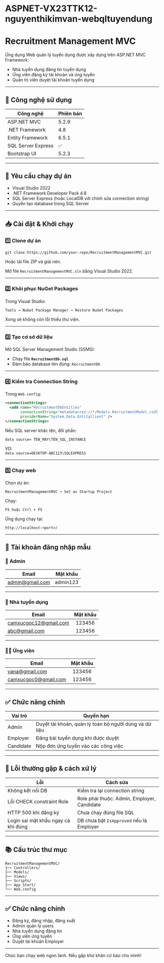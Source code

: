 ﻿# ASPNET-VX23TTK12-nguyenthikimvan-webqltuyendung

# Recruitment Management MVC

Ứng dụng Web quản lý tuyển dụng được xây dựng trên ASP.NET MVC Framework:

- Nhà tuyển dụng đăng tin tuyển dụng
- Ứng viên đăng ký tài khoản và ứng tuyển
- Quản trị viên duyệt tài khoản tuyển dụng

---

## 🚀 Công nghệ sử dụng

| Công nghệ | Phiên bản |
|---------|-----------|
| ASP.NET MVC | 5.2.9 |
| .NET Framework | 4.8 |
| Entity Framework | 6.5.1 |
| SQL Server Express | ✅ |
| Bootstrap UI | 5.2.3 |

---

## 📌 Yêu cầu chạy dự án

- Visual Studio 2022
- .NET Framework Developer Pack 4.8
- SQL Server Express (hoặc LocalDB với chỉnh sửa connection string)
- Quyền tạo database trong SQL Server

---

## 📥 Cài đặt & Khởi chạy

### 1️⃣ Clone dự án

```
git clone https://github.com/your-repo/RecruitmentManagementMVC.git
```

Hoặc tải file ZIP và giải nén.

Mở file `RecruitmentManagementMVC.sln` bằng Visual Studio 2022.

---

### 2️⃣ Khôi phục NuGet Packages

Trong Visual Studio:

```
Tools → NuGet Package Manager → Restore NuGet Packages
```

Xong sẽ không còn lỗi thiếu thư viện.

---

### 3️⃣ Tạo cơ sở dữ liệu

Mở SQL Server Management Studio (SSMS):

- Chạy file **`RecruitmentDb.sql`**
- Đảm bảo database tên đúng: `RecruitmentDb`

---

### 4️⃣ Kiểm tra Connection String

Trong `Web.config`:

```xml
<connectionStrings>
  <add name="RecruitmentDbEntities"
       connectionString="metadata=res://*/Models.RecruitmentModel.csdl|res://*/Models.RecruitmentModel.ssdl|res://*/Models.RecruitmentModel.msl;provider=System.Data.SqlClient;provider connection string=&quot;data source=ANONYMOUS\SQLEXPRESS01;initial catalog=RecruitmentDb;integrated security=True;encrypt=False;MultipleActiveResultSets=True;App=EntityFramework&quot;" 
       providerName="System.Data.EntityClient" />
</connectionStrings>
```

Nếu SQL server khác tên, đổi phần:

```
data source= TÊN_MÁY\TÊN_SQL_INSTANCE
```

VD:  
`data source=DESKTOP-ABC123\SQLEXPRESS`

---


### 5️⃣ Chạy web

Chọn dự án:

```
RecruitmentManagementMVC → Set as Startup Project
```

Chạy:

```
F5 hoặc Ctrl + F5
```

Ứng dụng chạy tại:

```
http://localhost:<port>/
```

---

## 🔑 Tài khoản đăng nhập mẫu

### 👑 Admin

| Email | Mật khẩu |
|------|:------:|
| admin@gmail.com | admin123 |

---

### 🏢 Nhà tuyển dụng

| Email | Mật khẩu |
|------|:------:|
| camxucgoc12@gmail.com | 123456 |
| abc@gmail.com | 123456 |

---

### 👨‍🎓 Ứng viên

| Email | Mật khẩu |
|------|:------:|
| vana@gmail.com | 123456 |
| camxucgoc0@gmail.com | 123456 |

---

## ✅ Chức năng chính

| Vai trò | Quyền hạn |
|--------|-----------|
| Admin | Duyệt tài khoản, quản lý toàn bộ người dùng và dữ liệu |
| Employer | Đăng bài tuyển dụng khi được duyệt |
| Candidate | Nộp đơn ứng tuyển vào các công việc |

---


## 🐞 Lỗi thường gặp & cách xử lý

| Lỗi | Cách sửa |
|-----|----------|
| Không kết nối DB | Kiểm tra lại connection string |
| Lỗi CHECK constraint Role | Role phải thuộc: Admin, Employer, Candidate |
| HTTP 500 khi đăng ký | Chưa chạy đúng file SQL |
| Login sai mật khẩu ngay cả khi đúng | DB chưa bật `IsApproved` nếu là Employer |

---

## 📚 Cấu trúc thư mục

```
RecruitmentManagementMVC/
├── Controllers/
├── Models/
├── Views/
├── Scripts/
├── App_Start/
└── Web.config
```

---

## ✅ Chức năng chính

- Đăng ký, đăng nhập, đăng xuất
- Admin quản lý users
- Nhà tuyển dụng đăng tin
- Ứng viên ứng tuyển
- Duyệt tài khoản Employer

---

Chúc bạn chạy web ngon lành. Nếu gặp khó khăn cứ báo cho mình!
